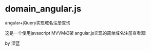 domain_angular.js
=================
angular+jQuery实现域名注册查询

这是一个使用javascript MVVM框架 angular.js实现的简单域名注册查看器!

by 深蓝
